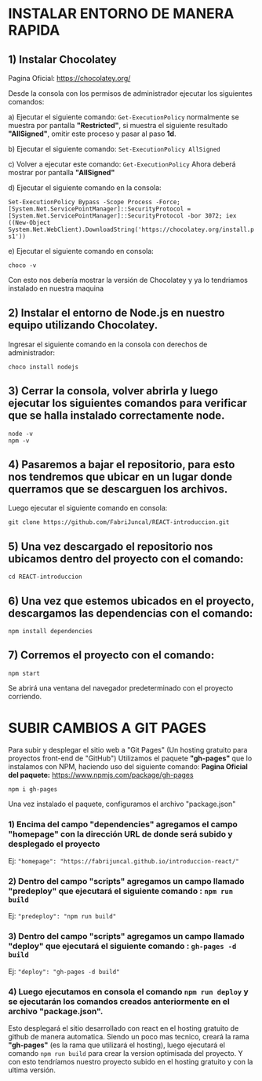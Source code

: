# INSTALAR ENTORNO DE MANERA RAPIDA

## 1) Instalar Chocolatey
Pagina Oficial: https://chocolatey.org/

Desde la consola con los permisos de administrador ejecutar los siguientes comandos:

a) Ejecutar el siguiente comando: ```Get-ExecutionPolicy```
normalmente se muestra por pantalla **"Restricted"**, si muestra el siguiente resultado **"AllSigned"**, omitir este proceso
y pasar al paso **1d**.

b) Ejecutar el siguiente comando: ```Set-ExecutionPolicy AllSigned```

c) Volver a ejecutar este comando: ```Get-ExecutionPolicy```
Ahora deberá mostrar por pantalla **"AllSigned"**

d) Ejecutar el siguiente comando en la consola:

```Set-ExecutionPolicy Bypass -Scope Process -Force; [System.Net.ServicePointManager]::SecurityProtocol = [System.Net.ServicePointManager]::SecurityProtocol -bor 3072; iex ((New-Object System.Net.WebClient).DownloadString('https://chocolatey.org/install.ps1'))```

e) Ejecutar el siguiente comando en consola:

```
choco -v
```

Con esto nos debería mostrar la versión de Chocolatey y ya lo tendriamos instalado en nuestra maquina

## 2) Instalar el entorno de Node.js en nuestro equipo utilizando Chocolatey.
Ingresar el siguiente comando en la consola con derechos de administrador:
```
choco install nodejs
```
## 3) Cerrar la consola, volver abrirla y luego ejecutar los siguientes comandos para verificar que se halla instalado correctamente node.
```
node -v
npm -v
```
## 4) Pasaremos a bajar el repositorio, para esto nos tendremos que ubicar en un lugar donde querramos que se descarguen los archivos.
Luego ejecutar el siguiente comando en consola:
```
git clone https://github.com/FabriJuncal/REACT-introduccion.git
```
## 5) Una vez descargado el repositorio nos ubicamos dentro del proyecto con el comando:
```
cd REACT-introduccion
```
## 6) Una vez que estemos ubicados en el proyecto, descargamos las dependencias con el comando:
```
npm install dependencies
```
## 7) Corremos el proyecto con el comando:
```
npm start
```
Se abrirá una ventana del navegador predeterminado con el proyecto corriendo.

# SUBIR CAMBIOS A GIT PAGES

Para subir y desplegar el sitio web a "Git Pages" (Un hosting gratuito para proyectos front-end de "GitHub")
Utilizamos el paquete **"gh-pages"** que lo instalamos con NPM, haciendo uso del siguiente comando:
**Pagina Oficial del paquete:** https://www.npmjs.com/package/gh-pages
```
npm i gh-pages
```
Una vez instalado el paquete, configuramos el archivo "package.json"

### 1) Encima del campo "dependencies" agregamos el campo "homepage" con la dirección URL de donde será subido y desplegado el proyecto
Ej: ```"homepage": "https://fabrijuncal.github.io/introduccion-react/"```
### 2) Dentro del campo "scripts" agregamos un campo llamado "predeploy" que ejecutará el siguiente comando : ```npm run build```
Ej: ```"predeploy": "npm run build"```
### 3) Dentro del campo "scripts" agregamos un campo llamado "deploy" que ejecutará el siguiente comando : ```gh-pages -d build```
Ej: ```"deploy": "gh-pages -d build"```
### 4) Luego ejecutamos en consola el comando ```npm run deploy``` y se ejecutarán los comandos creados anteriormente en el archivo **"package.json"**.

Esto desplegará el sitio desarrollado con react en el hosting gratuito de github de manera automatica.
Siendo un poco mas tecnico, creará la rama **"gh-pages"** (es la rama que utilizará el hosting), luego ejecutará el comando ```npm run build``` para crear la version optimisada del proyecto.
Y con esto tendríamos nuestro proyecto subido en el hosting gratuito y con la ultima versión.

